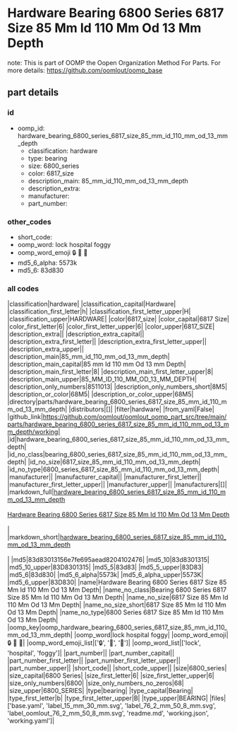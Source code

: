 # Hardware Bearing 6800 Series 6817 Size 85 Mm Id 110 Mm Od 13 Mm Depth  

note: This is part of OOMP the Oopen Organization Method For Parts. For more details: https://github.com/oomlout/oomp_base

##  part details





### id
* oomp_id: hardware_bearing_6800_series_6817_size_85_mm_id_110_mm_od_13_mm_depth
  * classification: hardware
  * type: bearing
  * size: 6800_series
  * color: 6817_size
  * description_main: 85_mm_id_110_mm_od_13_mm_depth
  * description_extra: 
  * manufacturer: 
  * part_number: 

### other_codes
* short_code: 
* oomp_word: lock hospital foggy
* oomp_word_emoji :lock: :hospital: :foggy:
* md5_6_alpha: 5573k
* md5_6: 83d830

### all codes 
|classification|hardware|
|classification_capital|Hardware|
|classification_first_letter|h|
|classification_first_letter_upper|H|
|classification_upper|HARDWARE|
|color|6817_size|
|color_capital|6817 Size|
|color_first_letter|6|
|color_first_letter_upper|6|
|color_upper|6817_SIZE|
|description_extra||
|description_extra_capital||
|description_extra_first_letter||
|description_extra_first_letter_upper||
|description_extra_upper||
|description_main|85_mm_id_110_mm_od_13_mm_depth|
|description_main_capital|85 mm Id 110 mm Od 13 mm Depth|
|description_main_first_letter|8|
|description_main_first_letter_upper|8|
|description_main_upper|85_MM_ID_110_MM_OD_13_MM_DEPTH|
|description_only_numbers|8511013|
|description_only_numbers_short|8M5|
|description_or_color|68M5|
|description_or_color_upper|68M5|
|directory|parts/hardware_bearing_6800_series_6817_size_85_mm_id_110_mm_od_13_mm_depth|
|distributors|[]|
|filter|hardware|
|from_yaml|False|
|github_link|https://github.com/oomlout/oomlout_oomp_part_src/tree/main/parts/hardware_bearing_6800_series_6817_size_85_mm_id_110_mm_od_13_mm_depth/working|
|id|hardware_bearing_6800_series_6817_size_85_mm_id_110_mm_od_13_mm_depth|
|id_no_class|bearing_6800_series_6817_size_85_mm_id_110_mm_od_13_mm_depth|
|id_no_size|6817_size_85_mm_id_110_mm_od_13_mm_depth|
|id_no_type|6800_series_6817_size_85_mm_id_110_mm_od_13_mm_depth|
|manufacturer||
|manufacturer_capital||
|manufacturer_first_letter||
|manufacturer_first_letter_upper||
|manufacturer_upper||
|manufacturers|[]|
|markdown_full|[hardware_bearing_6800_series_6817_size_85_mm_id_110_mm_od_13_mm_depth](https://github.com/oomlout/oomlout_oomp_part_src/tree/main/parts/hardware_bearing_6800_series_6817_size_85_mm_id_110_mm_od_13_mm_depth/working)<br>[](https://github.com/oomlout/oomlout_oomp_part_src/tree/main/parts/hardware_bearing_6800_series_6817_size_85_mm_id_110_mm_od_13_mm_depth/working)<br>[Hardware Bearing 6800 Series 6817 Size 85 Mm Id 110 Mm Od 13 Mm Depth](https://github.com/oomlout/oomlout_oomp_part_src/tree/main/parts/hardware_bearing_6800_series_6817_size_85_mm_id_110_mm_od_13_mm_depth/working)<br><br>|
|markdown_short|[hardware_bearing_6800_series_6817_size_85_mm_id_110_mm_od_13_mm_depth](https://github.com/oomlout/oomlout_oomp_part_src/tree/main/parts/hardware_bearing_6800_series_6817_size_85_mm_id_110_mm_od_13_mm_depth/working)<br><br>|
|md5|83d83013156e7fe695aead8204102476|
|md5_10|83d8301315|
|md5_10_upper|83D8301315|
|md5_5|83d83|
|md5_5_upper|83D83|
|md5_6|83d830|
|md5_6_alpha|5573k|
|md5_6_alpha_upper|5573K|
|md5_6_upper|83D830|
|name|Hardware Bearing 6800 Series 6817 Size 85 Mm Id 110 Mm Od 13 Mm Depth|
|name_no_class|Bearing 6800 Series 6817 Size 85 Mm Id 110 Mm Od 13 Mm Depth|
|name_no_size|6817 Size 85 Mm Id 110 Mm Od 13 Mm Depth|
|name_no_size_short|6817 Size 85 Mm Id 110 Mm Od 13 Mm Depth|
|name_no_type|6800 Series 6817 Size 85 Mm Id 110 Mm Od 13 Mm Depth|
|oomp_key|oomp_hardware_bearing_6800_series_6817_size_85_mm_id_110_mm_od_13_mm_depth|
|oomp_word|lock hospital foggy|
|oomp_word_emoji|:lock: :hospital: :foggy:|
|oomp_word_emoji_list|[':lock:', ':hospital:', ':foggy:']|
|oomp_word_list|['lock', 'hospital', 'foggy']|
|part_number||
|part_number_capital||
|part_number_first_letter||
|part_number_first_letter_upper||
|part_number_upper||
|short_code||
|short_code_upper||
|size|6800_series|
|size_capital|6800 Series|
|size_first_letter|6|
|size_first_letter_upper|6|
|size_only_numbers|6800|
|size_only_numbers_no_zeros|68|
|size_upper|6800_SERIES|
|type|bearing|
|type_capital|Bearing|
|type_first_letter|b|
|type_first_letter_upper|B|
|type_upper|BEARING|
|files|['base.yaml', 'label_15_mm_30_mm.svg', 'label_76_2_mm_50_8_mm.svg', 'label_oomlout_76_2_mm_50_8_mm.svg', 'readme.md', 'working.json', 'working.yaml']|
